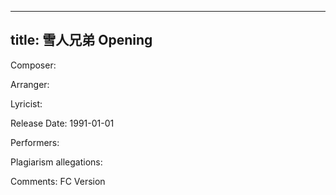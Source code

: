 
---
title: 雪人兄弟 Opening
---
Composer: 

Arranger: 

Lyricist: 

Release Date: 1991-01-01

Performers: 

Plagiarism allegations:


Comments:
FC Version
